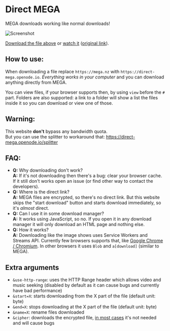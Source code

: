 # Direct MEGA
MEGA downloads working like normal downloads!

![Screenshot](https://i.imgur.com/750OurF.png)

[Download the file above](https://direct-mega.openode.io/?!MAsFwa4b!d8o1uz6SffMAATSQmERLIYITkyc-eTbKQ6xqI3IQSms) or [watch it](https://direct-mega.openode.io/view?!MAsFwa4b!d8o1uz6SffMAATSQmERLIYITkyc-eTbKQ6xqI3IQSms) ([original link](https://mega.nz/#!MAsFwa4b!d8o1uz6SffMAATSQmERLIYITkyc-eTbKQ6xqI3IQSms)).

## How to use:

When downloading a file replace `https://mega.nz` with `https://direct-mega.openode.io`.
 *Everything works in your computer* and you can download anything directly from MEGA.

You can view files, if your browser supports then, by using `view` before the `#` part.
Folders are also supported: a link to a folder will show a list the files inside it so you can download or view one of those.

## Warning:

This website **don't** bypass any bandwidth quota.  
But you can use the splitter to workaround that: https://direct-mega.openode.io/splitter

## FAQ:

* **Q:** Why downloading don't work?  
**A:** If it's not downloading then there's a bug: clear your browser cache.  
If it still don't works open an issue (or find other way to contact the developers).
* **Q:** Where is the direct link?  
**A:** MEGA files are encrypted, so there's no direct link. But this website skips the "start download"
button and starts download immediately, so it's *almost* direct.
* **Q:** Can I use it in some download manager?  
**A:** It works using JavaScript, so no. If you open it in any download manager it will only download an HTML page and nothing else.
* **Q:** How it works?  
**A:** Downloading like the image shows uses Service Workers and Streams API.
Currently few browsers supports that, like [Google Chrome / Chromium](https://www.chromestatus.com/feature/4531143755956224).
In other browsers it uses `Blob` and `a[download]` (similar to MEGA).

## Extra arguments

* `&use-http-range`: uses the HTTP Range header which allows video and music seeking
(disabled by default as it can cause bugs and currently have bad performance)
* `&start=X`: starts downloading from the X part of the file (default unit: byte)
* `&end=X`: stops downloading at the X part of the file (default unit: byte)
* `&name=X`: rename files downloaded
* `&cipher`: downloads the encrypted file, [in most cases](https://direct-mega.openode.io/view?F!g4FlSYTZ!!MwEgnajY&c=kaban.png)
it's not needed and will cause bugs
